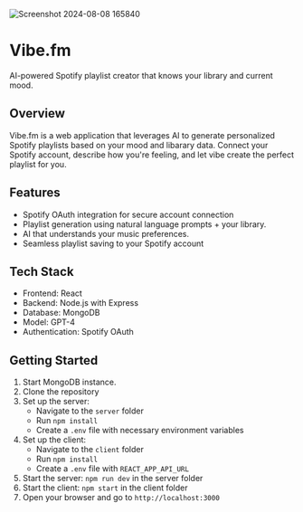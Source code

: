 ![Screenshot 2024-08-08 165840](https://github.com/user-attachments/assets/8b385958-5110-4430-9b7d-25701dda73ce)

# Vibe.fm

AI-powered Spotify playlist creator that knows your library and current mood.

## Overview

Vibe.fm is a web application that leverages AI to generate personalized Spotify playlists based on your mood and libarary data. Connect your Spotify account, describe how you're feeling, and let vibe create the perfect playlist for you.

## Features

- Spotify OAuth integration for secure account connection
- Playlist generation using natural language prompts + your library.
- AI that understands your music preferences.
- Seamless playlist saving to your Spotify account

## Tech Stack

- Frontend: React
- Backend: Node.js with Express
- Database: MongoDB
- Model: GPT-4
- Authentication: Spotify OAuth

## Getting Started

1. Start MongoDB instance. 
2. Clone the repository
3. Set up the server:
   - Navigate to the `server` folder
   - Run `npm install`
   - Create a `.env` file with necessary environment variables
4. Set up the client:
   - Navigate to the `client` folder
   - Run `npm install`
   - Create a `.env` file with `REACT_APP_API_URL`
5. Start the server: `npm run dev` in the server folder
6. Start the client: `npm start` in the client folder
7. Open your browser and go to `http://localhost:3000`
